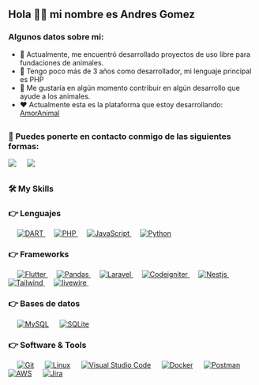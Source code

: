 ## Hola 👋👋  mi nombre es Andres Gomez 


<h3> Algunos datos sobre mi: </h3>

- 🔭 Actualmente, me encuentró desarrollado proyectos de uso libre para fundaciones de animales.
- 🌱 Tengo poco más de 3 años como desarrollador, mi lenguaje principal es PHP 
- 👯 Me gustaría en algún momento contribuir en algún desarrollo que ayude a los animales.
- ❤ Actualmente esta es la plataforma que estoy desarrollando: <a target="_blank" href="https://amoranimal.pandascode.com/login">AmorAnimal</a>

##

### 📠 Puedes ponerte en contacto conmigo de las siguientes formas:

<a target="_blank" href="https://www.linkedin.com/public-profile/settings?trk=d_flagship3_profile_self_view_public_profile"><img src="https://img.shields.io/badge/-LinkedIn-0077B5?style=for-the-badge&logo=Linkedin&logoColor=white"></img></a>
&emsp;
<a target="_blank" href="mailto:gomezrubio359@gmail.com"><img src="https://img.shields.io/badge/-Gmail-D14836?style=for-the-badge&logo=Gmail&logoColor=white"></img></a>
&emsp;
##
 <h3>🛠️ My Skills</h3>

### 👉 Lenguajes
<p align="left"> 
  &emsp;
  <a href="#">
    <img alt="DART" src="https://img.shields.io/badge/Dart-0175C2?style=for-the-badge&logo=dart&logoColor=white"/>
  </a>
   &emsp;
  <a href="#">
    <img alt="PHP" src="https://img.shields.io/badge/PHP-0175C2?style=for-the-badge&logo=php&logoColor=white"/>
  </a>
&emsp;
<a href="#">
    <img alt="JavaScript" src="https://img.shields.io/badge/JavaScript-FFD43B?style=for-the-badge&logo=JavaScript&logoColor=darkgreen"/>
  </a>
  &emsp;
<a href="#">
    <img alt="Python" src="https://img.shields.io/badge/Python-ED8B00?style=for-the-badge&logo=Python&logoColor=white"/>
  </a>
</p>

### 👉 Frameworks
<p align="left"> 
&emsp;
  <a href="#"> 
     <img alt="Flutter" src="https://img.shields.io/badge/Flutter-02569B?style=for-the-badge&logo=flutter&logoColor=white">
   </a>
  &emsp; 
  <a href="#"> 
     <img alt="Pandas" src="https://img.shields.io/badge/Pandas-150458?style=for-the-badge&logo=Pandas&logoColor=white">
   </a>
  &emsp; 
  <a href="#"> 
     <img alt="Laravel" src="https://img.shields.io/badge/Laravel-FF2D20?style=for-the-badge&logo=Laravel&logoColor=white">
   </a>
  &emsp; 
  <a href="#"> 
     <img alt="Codeigniter" src="https://img.shields.io/badge/codeigniter-EF4223?style=for-the-badge&logo=codeigniter&logoColor=white">
   </a>
  &emsp; 
  <a href="#"> 
     <img alt="Nestjs" src="https://img.shields.io/badge/nestjs-E0234E?style=for-the-badge&logo=nestjs&logoColor=white">
   </a>
  &emsp; 
  <a href="#"> 
     <img alt="Tailwind" src="https://img.shields.io/badge/tailwind-02569B?style=for-the-badge&logo=tailwind&logoColor=white">
   </a>
  &emsp; 
  <a href="#"> 
     <img alt="livewire" src="https://img.shields.io/badge/livewire-00C4FF?style=for-the-badge&logo=livewire&logoColor=white">
   </a>
  &emsp; 
  
</p>

### 👉 Bases de datos

<p align="left">
  &emsp;
    <a href="https://www.mysql.com/"><img alt="MySQL" src="https://img.shields.io/badge/MySQL-2b4f97?style=for-the-badge&logo=mysql&logoColor=white"></a>
  &emsp;
    <a href="https://www.sqlite.org/"><img alt="SQLite" src ="https://img.shields.io/badge/SQLite-07405E?style=for-the-badge&logo=sqlite&logoColor=white"/></a>
 </p>

 ### 👉 Software & Tools
 
<p>
  &emsp;
    <a href="#"><img alt="Git" src="https://img.shields.io/badge/Git-F05032?style=for-the-badge&logo=git&logoColor=white"></a>
  &emsp;
    <a href="#"><img alt="Linux" src="https://img.shields.io/badge/Linux-FCC624?style=for-the-badge&logo=linux&logoColor=black"></a>
  &emsp;
    <a href="#"><img alt="Visual Studio Code" src="https://img.shields.io/badge/Visual_Studio_Code-0078D4?style=for-the-badge&logo=visual&logoColor=white"></a>
  &emsp;
    <a href="#"><img alt="Docker" src="https://img.shields.io/badge/Docker-2CA5E0?style=for-the-badge&logo=docker&logoColor=white"></a>
  &emsp;
    <a href="#"><img alt="Postman" src="https://img.shields.io/badge/Postman-FF6C37?style=for-the-badge&logo=Postman&logoColor=white"></a>
 &emsp;
    <a href="#"><img alt="AWS" src="https://img.shields.io/badge/Amazon_AWS-232F3E?style=for-the-badge&logo=Aws&logoColor=white"></a>
  &emsp; 
    <a href="#"><img alt="Jira" src="https://img.shields.io/badge/Jira-0052CC?style=for-the-badge&logo=Jira&logoColor=white"></a>
  &emsp;
</p>
